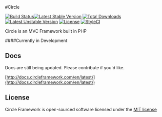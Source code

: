 #Circle

[![Build Status](https://travis-ci.org/CircleFramework/Circle.svg?branch=master)](https://travis-ci.org/CircleFramework/Circle)[![Latest Stable Version](https://poser.pugx.org/circleframework/framework/v/stable)](https://packagist.org/packages/circleframework/framework) [![Total Downloads](https://poser.pugx.org/circleframework/framework/downloads)](https://packagist.org/packages/circleframework/framework) [![Latest Unstable Version](https://poser.pugx.org/circleframework/framework/v/unstable)](https://packagist.org/packages/circleframework/framework) [![License](https://poser.pugx.org/circleframework/framework/license)](https://packagist.org/packages/circleframework/framework)
[![StyleCI](https://styleci.io/repos/52567628/shield)](https://styleci.io/repos/52567628)

Circle is an MVC Framework built in PHP

####Currently in Development

## Docs
Docs are still being updated. Please contribute if you'd like.

[http://docs.circleframework.com/en/latest/](http://docs.circleframework.com/en/latest/)

## License

Circle Framework is open-sourced software licensed under the [MIT license](http://opensource.org/licenses/MIT)
